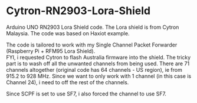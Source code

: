 # Cytron-RN2903-Lora-Shield
Arduino UNO RN2903 Lora Shield code.  The Lora shield is from Cytron Malaysia.  The code was based on Haxiot example.

The code is tailored to work with my Single Channel Packet Forwarder (Raspberry Pi + RFM95 Lora Shield).  
FYI, i requested Cytron to flash Australia firmware into the shield. The tricky part is to wash off all the unwanted channels from being used. There are 71 channels altogether (original code has 64 channels - US region), ie from 915.2 to 928 MHz. Since we want to only work with 1 channel (in this case is Channel 24), i need to off the rest of the channels.

Since SCPF is set to use SF7, i also forced the channel to use SF7.


